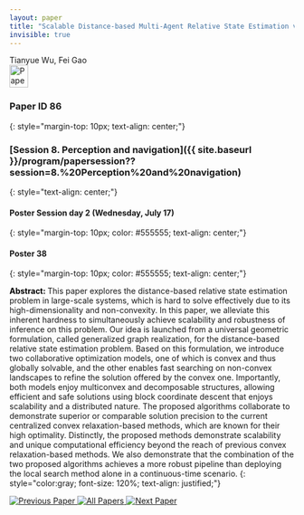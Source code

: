 ```yaml
---
layout: paper
title: "Scalable Distance-based Multi-Agent Relative State Estimation via Block Multiconvex Optimization"
invisible: true
---
```

<div class="paper-authors">
<div class="paper-author-box">
    <div class="paper-author-name">Tianyue Wu, Fei Gao</div>
    <div class="paper-author-uni"></div>
</div>

</div><div class="paper-pdf">
                <div> <a href="https://enriquecoronadozu.github.io/rssproceedings2024/rss20/p086.pdf"><img src="{{ site.baseurl }}/images/paper_link.png" alt="Paper Website" width = "33"  height = "40"/></a> </div>
                </div>

### Paper ID 86
{: style="margin-top: 10px; text-align: center;"}

### [Session 8. Perception and navigation]({{ site.baseurl }}/program/papersession??session=8.%20Perception%20and%20navigation)
{: style="text-align: center;"}

#### Poster Session day 2 (Wednesday, July 17)
{: style="margin-top: 10px; color: #555555; text-align: center;"}

#### Poster 38
{: style="margin-top: 10px; color: #555555; text-align: center;"}

<b style="color: black;">Abstract: </b>This paper explores the distance-based relative state estimation problem in large-scale systems, which is hard to solve effectively due to its high-dimensionality and non-convexity. In this paper, we alleviate this inherent hardness to simultaneously achieve scalability and robustness of inference on this problem. Our idea is launched from a universal geometric formulation, called generalized graph realization, for the distance-based relative state estimation problem. Based on this formulation, we introduce two collaborative optimization models, one of which is convex and thus globally solvable, and the other enables fast searching on non-convex landscapes to refine the solution offered by the convex one. Importantly, both models enjoy multiconvex and decomposable structures, allowing efficient and safe solutions using block coordinate descent that enjoys scalability and a distributed nature. The proposed algorithms collaborate to demonstrate superior or comparable solution precision to the current centralized convex relaxation-based methods, which are known for their high optimality. Distinctly, the proposed methods demonstrate scalability and unique computational efficiency beyond the reach of previous convex relaxation-based methods. We also demonstrate that the combination of the two proposed algorithms achieves a more robust pipeline than deploying the local search method alone in a continuous-time scenario.
{: style="color:gray; font-size: 120%; text-align: justified;"}


<div class="paper-menu">
<a href="{{ site.baseurl }}/program/papers/085/"> <img src="{{ site.baseurl }}/images/previous_paper_icon.png" alt="Previous Paper" title="Previous Paper"/> </a>
<a href="{{ site.baseurl }}/program/papers"><img src="{{ site.baseurl }}/images/overview_icon.png" alt="All Papers" title="All Papers"/> </a>
<a href="{{ site.baseurl }}/program/papers/087/"> <img src="{{ site.baseurl }}/images/next_paper_icon.png" alt="Next Paper" title="Next Paper"/> </a>

</div>
